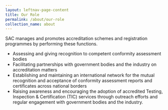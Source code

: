 ```yaml
---
layout: leftnav-page-content
title: Our Role
permalink: /about/our-role
collection_name: about
---
```


SAC manages and promotes accreditation schemes and registration programmes by performing these functions.
* Assessing and giving recognition to competent conformity assessment bodies
* Facilitating partnerships with government bodies and the industry on accreditation matters
* Establishing and maintaining an international network for the mutual recognition and acceptance of conformity assessment reports and certificates across national borders
* Raising awareness and encouraging the adoption of accredited Testing, Inspection & Certification (TIC) services through outreach efforts and regular engagement with government bodies and the industry.
